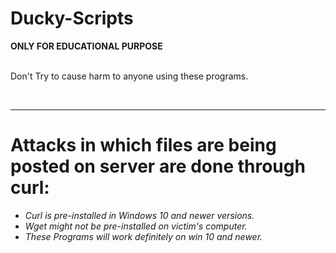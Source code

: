 # Ducky-Scripts

<html>
  <body>
    <strong>
ONLY FOR EDUCATIONAL PURPOSE
    </strong>
    <br>
    <br>
    <p>Don't Try to cause harm to anyone using these programs.</p>
    <br>
    <hr>
    <h1>Attacks in which files are being posted on server are done through curl:</h1>
    <ul>
      <li><em>Curl is pre-installed in Windows 10 and newer versions.</em></li>
      <li><em>Wget might not be pre-installed on victim's computer.</em></li>
      <li><em>These Programs will work definitely on win 10 and newer.</em></li>
    </ul>
  </body>
</html>
